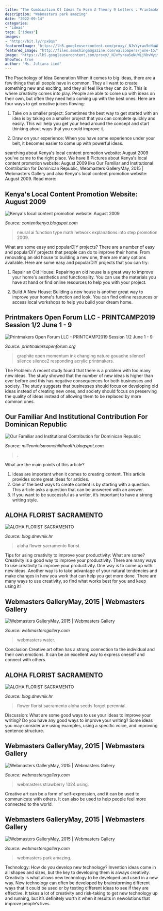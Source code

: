 ```yaml
---
title: "The Combination Of Ideas To Form A Theory 9 Letters : Printmakers Open Forum Llc"
description: "Webmasters park amazing"
date: "2022-09-14"
categories:
- "ideas"
tags: ["ideas"]
images:
- "http://bit.ly/rpxBqs"
featuredImage: "https://lh5.googleusercontent.com/proxy/_NJvYyrau5eNuWLjVbvWyitaVBSoMOV94nLwPE9kRbakiSPq0w7_X-srMNP1po8ld5JA5od4OfIJAwZKfc3z_BnFv4o=w1200-h630-n-k-no-nu"
featured_image: "http://files.smashingmagazine.com/wallpapers/june-15/the-amazing-water-park/nocal/june-15-the-amazing-water-park-nocal-1366x768.jpg"
image: "https://lh5.googleusercontent.com/proxy/_NJvYyrau5eNuWLjVbvWyitaVBSoMOV94nLwPE9kRbakiSPq0w7_X-srMNP1po8ld5JA5od4OfIJAwZKfc3z_BnFv4o=w1200-h630-n-k-no-nu"
ShowToc: true
author: "Ms. Juliana Lind"
---
```



The Psychology of Idea Generation
When it comes to big ideas, there are a few things that all people have in common. They all want to create something new and exciting, and they all feel like they can do it. This is where creativity comes into play. People are able to come up with ideas on their own, but often they need help coming up with the best ones. Here are four ways to get creative juices flowing:
1. Take on a smaller project: Sometimes the best way to get started with an idea is by taking on a smaller project that you can complete quickly and easily. This will help you get your head around the concept and start thinking about ways that you could improve it.

2. Draw on your experience: When you have some experience under your belt, it becomes easier to come up with powerful ideas.

	

		
searching about Kenya&#039;s local content promotion website: August 2009 you've came to the right place. We have 8 Pictures about Kenya&#039;s local content promotion website: August 2009 like Our Familiar and Institutional Contribution for Dominican Republic, Webmasters GalleryMay, 2015 | Webmasters Gallery and also Kenya&#039;s local content promotion website: August 2009. Read more:
		
    
## Kenya&#039;s Local Content Promotion Website: August 2009

<img loading=lazy src="http://www.codeproject.com/KB/recipes/NeuralNetwork_1/Step.png" onerror="this.onerror=null;this.src='https://tse4.mm.bing.net/th?id=OIP.ME3I5rcqTQC6iIPK0n3wGQHaF2&amp;pid=15.1';" alt="Kenya&#039;s local content promotion website: August 2009">

_Source: contentkenya.blogspot.com_

>neural ai function type math network explanations into step promotion 2009. 

	

What are some easy and popularDIY projects?
There are a number of easy and popularDIY projects that people can do to improve their home. From renovating an old house to building a new one, there are many options available. Here are some easy and popularDIY projects that you can try:
1. Repair an Old House: Repairing an old house is a great way to improve your home's aesthetics and functionality. You can use the materials you have at hand or find online resources to help you with your project.

2. Build A New House: Building a new house is another great way to improve your home's function and look. You can find online resources or access local workshops to help you build your dream home.

    
## Printmakers Open Forum LLC - PRINTCAMP2019 Session 1/2 June 1 - 9

<img loading=lazy src="http://printmakersopenforum.org/yahoo_site_admin/assets/images/Angela_Victor_for_PMOF.117123950_std.jpg" onerror="this.onerror=null;this.src='https://tse4.mm.bing.net/th?id=OIP.Lc_Modj_FzJg6LvekSg0IQAAAA&amp;pid=15.1';" alt="Printmakers Open Forum LLC - PRINTCAMP2019 Session 1/2 June 1 - 9">

_Source: printmakersopenforum.org_

>graphite open momentum ink changing nature gouache silence1 silence silence2 responding acrylic printmakers. 

	

The Problem:
A recent study found that there is a problem with too many new ideas. The study showed that the number of new ideas is higher than ever before and this has negative consequences for both businesses and society. The study suggests that businesses should focus on developing old ideas instead of creating new ones, and society should focus on preserving the quality of ideas instead of allowing them to be replaced by more common ones.

    
## Our Familiar And Institutional Contribution For Dominican Republic

<img loading=lazy src="https://lh5.googleusercontent.com/proxy/_NJvYyrau5eNuWLjVbvWyitaVBSoMOV94nLwPE9kRbakiSPq0w7_X-srMNP1po8ld5JA5od4OfIJAwZKfc3z_BnFv4o=w1200-h630-n-k-no-nu" onerror="this.onerror=null;this.src='https://tse2.mm.bing.net/th?id=OIP.mUhS9fnCWYxSimljG6maKwHaFj&amp;pid=15.1';" alt="Our Familiar and Institutional Contribution for Dominican Republic">

_Source: millennialsmomchildhealth.blogspot.com_

>. 

	

What are the main points of this article?
1. Ideas are important when it comes to creating content. This article provides some great ideas for articles.
2. One of the best ways to create content is by starting with a question. This article asks a question that can be answered with an answer.
3. If you want to be successful as a writer, it’s important to have a strong writing style.

    
## ALOHA FLORIST SACRAMENTO

<img loading=lazy src="http://bit.ly/rpxBqs" onerror="this.onerror=null;this.src='https://tse1.mm.bing.net/th?id=OIP.l8eS8OxW2X1i-x4HYYWk5AHaFS&amp;pid=15.1';" alt="ALOHA FLORIST SACRAMENTO">

_Source: blog.dnevnik.hr_

>aloha flower sacramento florist. 

	

Tips for using creativity to improve your productivity: What are some?
Creativity is a good way to improve your productivity. There are many ways to use creativity to improve your productivity. One way is to come up with new ideas. Another way is to take advantage of your natural tendencies and make changes in how you work that can help you get more done. There are many ways to use creativity, so find what works best for you and keep using it!

    
## Webmasters GalleryMay, 2015 | Webmasters Gallery

<img loading=lazy src="http://files.smashingmagazine.com/wallpapers/june-15/the-amazing-water-park/nocal/june-15-the-amazing-water-park-nocal-1280x800.jpg" onerror="this.onerror=null;this.src='https://tse1.mm.bing.net/th?id=OIP.VQZGZjQQ3hoJC1s76Kw61AHaEo&amp;pid=15.1';" alt="Webmasters GalleryMay, 2015 | Webmasters Gallery">

_Source: webmastersgallery.com_

>webmasters water. 

	

Conclusion
Creative art often has a strong connection to the individual and their own emotions. It can be an excellent way to express oneself and connect with others.

    
## ALOHA FLORIST SACRAMENTO

<img loading=lazy src="http://bit.ly/qBorpc" onerror="this.onerror=null;this.src='https://tse1.mm.bing.net/th?id=OIP.j-0wp0Ypet2ReVcfsp-IVwAAAA&amp;pid=15.1';" alt="ALOHA FLORIST SACRAMENTO">

_Source: blog.dnevnik.hr_

>flower florist sacramento aloha seeds forget perennial. 

	

Discussion: What are some good ways to use your ideas to improve your writing?
Do you have any good ways to improve your writing? Some ideas you may consider are using examples, using a specific voice, and improving sentence structure.

    
## Webmasters GalleryMay, 2015 | Webmasters Gallery

<img loading=lazy src="http://files.smashingmagazine.com/wallpapers/june-15/strawberry-fields/cal/june-15-strawberry-fields-cal-1024x768.jpg" onerror="this.onerror=null;this.src='https://tse4.mm.bing.net/th?id=OIP.Qdk5O041N9vFqfy3Z-n-KwHaFj&amp;pid=15.1';" alt="Webmasters GalleryMay, 2015 | Webmasters Gallery">

_Source: webmastersgallery.com_

>webmasters strawberry 1024 using. 

	

Creative art can be a form of self-expression, and it can be used to communicate with others. It can also be used to help people feel more connected to the world.

    
## Webmasters GalleryMay, 2015 | Webmasters Gallery

<img loading=lazy src="http://files.smashingmagazine.com/wallpapers/june-15/the-amazing-water-park/nocal/june-15-the-amazing-water-park-nocal-1366x768.jpg" onerror="this.onerror=null;this.src='https://tse4.mm.bing.net/th?id=OIP.TtC0LF5bHPK_ht9xziXCcwHaEK&amp;pid=15.1';" alt="Webmasters GalleryMay, 2015 | Webmasters Gallery">

_Source: webmastersgallery.com_

>webmasters park amazing. 

	

Technology: How do you develop new technology?
Invention ideas come in all shapes and sizes, but the key to developing them is always creativity. Creativity is what allows new technology to be developed and used in a new way. New technology can often be developed by brainstorming different ways that it could be used or by testing different ideas to see if they are effective. It takes a lot of creativity and risk-taking to get new technology up and running, but it’s definitely worth it when it results in newolutions that improve people’s lives.

